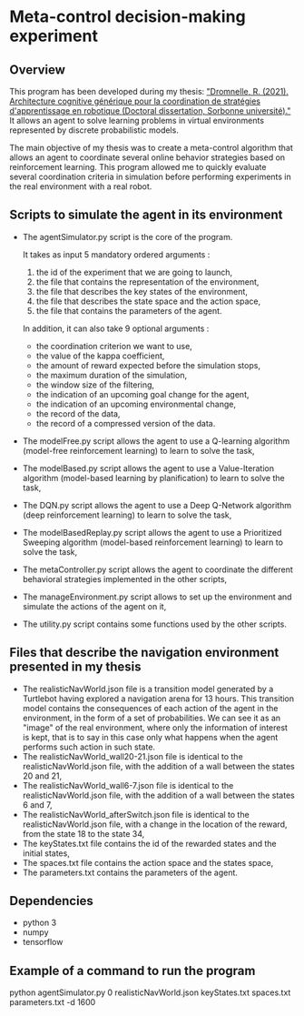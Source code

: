 # Meta-control decision-making experiment

## Overview 

This program has been developed during my thesis: ["Dromnelle, R. (2021). Architecture cognitive générique pour la coordination de stratégies d'apprentissage en robotique (Doctoral dissertation, Sorbonne université)."](https://www.theses.fr/2021SORUS039) It allows an agent to solve learning problems in virtual environments represented by discrete probabilistic models.

The main objective of my thesis was to create a meta-control algorithm that allows an agent to coordinate several online behavior strategies based on reinforcement learning. This program allowed me to quickly evaluate several coordination criteria in simulation before performing experiments in the real environment with a real robot. 

## Scripts to simulate the agent in its environment

* The agentSimulator.py script is the core of the program.

  It takes as input 5 mandatory ordered arguments :
  1.  the id of the experiment that we are going to launch,
  2.  the file that contains the representation of the environment,
  3.  the file that describes the key states of the environment,
  4.  the file that describes the state space and the action space,
  5.  the file that contains the parameters of the agent.
  
  In addition, it can also take 9 optional arguments :
  * the coordination criterion we want to use,
  * the value of the kappa coefficient,
  * the amount of reward expected before the simulation stops,
  * the maximum duration of the simulation,
  * the window size of the filtering,
  * the indication of an upcoming goal change for the agent,
  * the indication of an upcoming environmental change,
  * the record of the data,
  * the record of a compressed version of the data.
  
* The modelFree.py script allows the agent to use a Q-learning algorithm (model-free reinforcement learning) 
to learn to solve the task,
* The modelBased.py script allows the agent to use a Value-Iteration algorithm (model-based learning
by planification) to learn to solve the task,
* The DQN.py script allows the agent to use a Deep Q-Network algorithm (deep reinforcement learning) 
to learn to solve the task,
* The modelBasedReplay.py script allows the agent to use a Prioritized Sweeping algorithm (model-based
reinforcement learning) to learn to solve the task,
* The metaController.py script allows the agent to coordinate the different behavioral strategies implemented in the other scripts,
* The manageEnvironment.py script allows to set up the environment and simulate the actions of the agent on it,
* The utility.py script contains some functions used by the other scripts.

 ## Files that describe the navigation environment presented in my thesis
 
 * The realisticNavWorld.json file is a transition model generated by a Turtlebot having explored a navigation arena for 13 hours. This transition model contains the consequences of each action of the agent in the environment, in the form of a set of probabilities. We can see it as an "image" of the real environment, where only the information of interest is kept, that is to say in this case only what happens when the agent performs such action in such state.
* The realisticNavWorld_wall20-21.json file is identical to the realisticNavWorld.json file, with the addition of a wall between the states 20 and 21,
* The realisticNavWorld_wall6-7.json file is identical to the realisticNavWorld.json file, with the addition of a wall between the states 6 and 7,
* The realisticNavWorld_afterSwitch.json file is identical to the realisticNavWorld.json file, with a change in the location of the reward, from the state 18 to the state 34,
* The keyStates.txt file contains the id of the rewarded states and the initial states,
* The spaces.txt file contains the action space and the states space,
* The parameters.txt contains the parameters of the agent.
 
## Dependencies

* python 3
* numpy
* tensorflow

## Example of a command to run the program

python agentSimulator.py 0 realisticNavWorld.json keyStates.txt spaces.txt parameters.txt -d 1600

